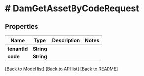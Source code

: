 # # DamGetAssetByCodeRequest


## Properties 


Name | Type | Description | Notes
------------ | ------------- | ------------- | -------------
**tenantId**| **String** |   |
**code**| **String** |   |


[[Back to Model list]](../../README.md#models) [[Back to API list]](../../README.md#endpoints) [[Back to README]](../../README.md)

